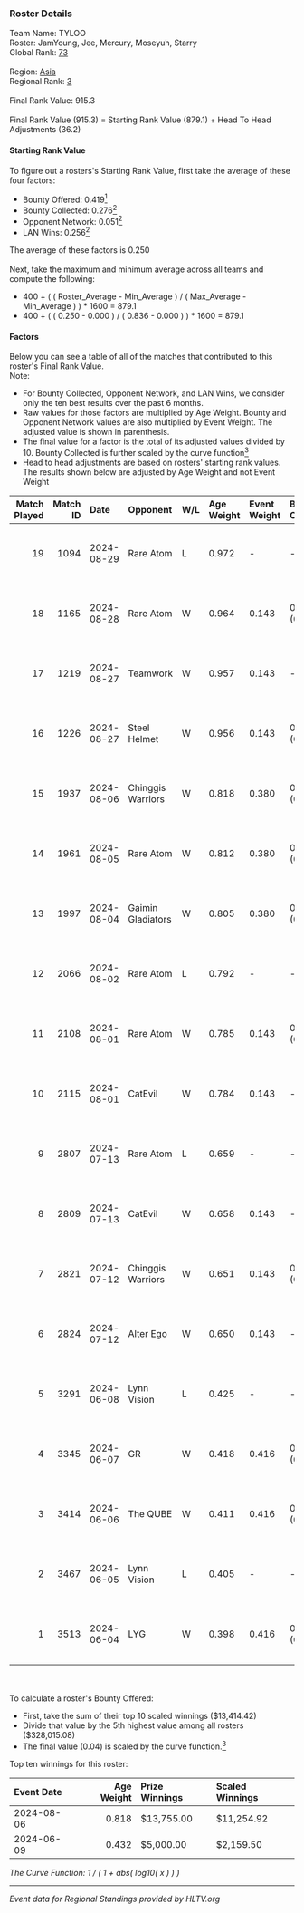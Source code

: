 ### Roster Details<br />
Team Name: TYLOO<br />
Roster: JamYoung, Jee, Mercury, Moseyuh, Starry<br />
Global Rank: [73](../../standings_global_2024_10_02.md)<br />
<br />
Region: [Asia]( ../../standings_asia_2024_10_02.md)<br />
Regional Rank: [3]( ../../standings_asia_2024_10_02.md)<br />
<br />
Final Rank Value:  915.3<br />
<br />
Final Rank Value (915.3) = Starting Rank Value (879.1) + Head To Head Adjustments (36.2)<br />

#### Starting Rank Value<br />
To figure out a rosters's Starting Rank Value, first take the average of these four factors:<br />
- Bounty Offered: 0.419[<sup>1</sup>](#table2)
- Bounty Collected: 0.276[<sup>2</sup>](#table1)
- Opponent Network: 0.051[<sup>2</sup>](#table1)
- LAN Wins: 0.256[<sup>2</sup>](#table1)

The average of these factors is 0.250<br />
<br />
Next, take the maximum and minimum average across all teams and compute the following:<br />
- 400 + ( ( Roster_Average - Min_Average ) / ( Max_Average - Min_Average ) ) * 1600 = 879.1
- 400 + ( ( 0.250 - 0.000 ) / ( 0.836 - 0.000 ) ) * 1600 = 879.1


#### Factors<br />
Below you can see a table of all of the matches that contributed to this roster's Final Rank Value.<br />
Note:<br />

- For Bounty Collected, Opponent Network, and LAN Wins, we consider only the ten best results over the past 6 months.
- Raw values for those factors are multiplied by Age Weight. Bounty and Opponent Network values are also multiplied by Event Weight. The adjusted value is shown in parenthesis.
- The final value for a factor is the total of its adjusted values divided by 10. Bounty Collected is further scaled by the curve function[<sup>3</sup>](#curveFunction)
- Head to head adjustments are based on rosters' starting rank values. The results shown below are adjusted by Age Weight and not Event Weight
<span id="table1"></span><br />


| Match Played | Match ID | Date       | Opponent          | W/L | Age Weight | Event Weight | Bounty Collected | Opponent Network | LAN Wins  | H2H Adj. | Roster                                   |
| -: | -: | :- | :- | :- | :- | :- | :- | :- | :- | -: | :- |
|           19 |     1094 | 2024-08-29 | Rare Atom         | L   | 0.972      | -            | -                | -                | -         |   -17.49 | JamYoung, Jee, Mercury, Moseyuh, Starry  |
|           18 |     1165 | 2024-08-28 | Rare Atom         | W   | 0.964      | 0.143        | 0.021 (0.003)    | 0.332 (0.046)    | 0 (0.000) |    12.73 | JamYoung, Jee, Mercury, Moseyuh, Starry  |
|           17 |     1219 | 2024-08-27 | Teamwork          | W   | 0.957      | 0.143        | -                | 0.131 (0.018)    | 0 (0.000) |     1.93 | JamYoung, Jee, Mercury, Moseyuh, Starry  |
|           16 |     1226 | 2024-08-27 | Steel Helmet      | W   | 0.956      | 0.143        | 0.001 (0.000)    | -                | 0 (0.000) |     2.54 | JamYoung, Jee, Mercury, Moseyuh, Starry  |
|           15 |     1937 | 2024-08-06 | Chinggis Warriors | W   | 0.818      | 0.380        | 0.010 (0.003)    | 0.170 (0.053)    | 1 (0.818) |    11.38 | JamYoung, Jee, Mercury, Moseyuh, Starry  |
|           14 |     1961 | 2024-08-05 | Rare Atom         | W   | 0.812      | 0.380        | 0.021 (0.007)    | 0.332 (0.102)    | 1 (0.812) |    11.96 | JamYoung, Jee, Mercury, Moseyuh, Starry  |
|           13 |     1997 | 2024-08-04 | Gaimin Gladiators | W   | 0.805      | 0.380        | 0.020 (0.006)    | 0.542 (0.166)    | 1 (0.805) |    12.44 | JamYoung, Jee, Mercury, Moseyuh, Starry  |
|           12 |     2066 | 2024-08-02 | Rare Atom         | L   | 0.792      | -            | -                | -                | -         |   -13.11 | JamYoung, Jee, Mercury, Moseyuh, zhokiNg |
|           11 |     2108 | 2024-08-01 | Rare Atom         | W   | 0.785      | 0.143        | 0.021 (0.002)    | 0.332 (0.037)    | 0 (0.000) |    11.44 | JamYoung, Jee, Mercury, Moseyuh, zhokiNg |
|           10 |     2115 | 2024-08-01 | CatEvil           | W   | 0.784      | 0.143        | -                | 0.181 (0.020)    | 0 (0.000) |     4.42 | JamYoung, Jee, Mercury, Moseyuh, zhokiNg |
|            9 |     2807 | 2024-07-13 | Rare Atom         | L   | 0.659      | -            | -                | -                | -         |   -11.94 | JamYoung, Jee, Mercury, Moseyuh, zhokiNg |
|            8 |     2809 | 2024-07-13 | CatEvil           | W   | 0.658      | 0.143        | -                | 0.181 (0.017)    | 0 (0.000) |     3.13 | JamYoung, Jee, Mercury, Moseyuh, zhokiNg |
|            7 |     2821 | 2024-07-12 | Chinggis Warriors | W   | 0.651      | 0.143        | 0.010 (0.001)    | -                | 0 (0.000) |    10.27 | JamYoung, Jee, Mercury, Moseyuh, zhokiNg |
|            6 |     2824 | 2024-07-12 | Alter Ego         | W   | 0.650      | 0.143        | -                | 0.243 (0.023)    | -         |     2.45 | JamYoung, Jee, Mercury, Moseyuh, zhokiNg |
|            5 |     3291 | 2024-06-08 | Lynn Vision       | L   | 0.425      | -            | -                | -                | -         |    -6.76 | JamYoung, k4Mi, Mercury, Moseyuh, zdr    |
|            4 |     3345 | 2024-06-07 | GR                | W   | 0.418      | 0.416        | 0.004 (0.001)    | 0.140 (0.024)    | -         |     3.12 | JamYoung, k4Mi, Mercury, Moseyuh, zdr    |
|            3 |     3414 | 2024-06-06 | The QUBE          | W   | 0.411      | 0.416        | 0.003 (0.000)    | -                | -         |     2.67 | JamYoung, k4Mi, Mercury, Moseyuh, zdr    |
|            2 |     3467 | 2024-06-05 | Lynn Vision       | L   | 0.405      | -            | -                | -                | -         |    -6.45 | JamYoung, k4Mi, Mercury, Moseyuh, zdr    |
|            1 |     3513 | 2024-06-04 | LYG               | W   | 0.398      | 0.416        | 0.002 (0.000)    | -                | -         |     1.52 | JamYoung, k4Mi, Mercury, Moseyuh, zdr    |

<br />
<span id="table2"></span><br />
To calculate a roster's Bounty Offered:<br />

- First, take the sum of their top 10 scaled winnings ($13,414.42)
- Divide that value by the 5th highest value among all rosters ($328,015.08)
- The final value (0.04) is scaled by the curve function.[<sup>3</sup>](#curveFunction)

Top ten winnings for this roster:<br />

| Event Date | Age Weight | Prize Winnings | Scaled Winnings |
| :- | -: | :- | :- |
| 2024-08-06 |      0.818 | $13,755.00     | $11,254.92      |
| 2024-06-09 |      0.432 | $5,000.00      | $2,159.50       |


<span id="curveFunction"></span>_The Curve Function: 1 / ( 1 + abs( log10( x ) ) )_<br />

---
_Event data for Regional Standings provided by HLTV.org_<br />
